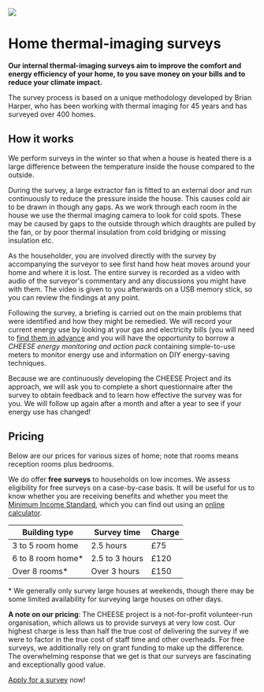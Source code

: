 
<div class="float-right">
  <a data-lightbox="bay-window" href="static/images/thermal13.jpg"
     data-title="Thermal image of a bay window.">
    <img src="{{'static/images/thermal13.jpg'|thumbnail('250x250')}}">
  </a>
</div>

# Home thermal-imaging surveys

**Our internal thermal-imaging surveys aim to improve the comfort and energy
efficiency of your home, to you save money on your bills and to reduce your
climate impact.**

The survey process is based on a unique methodology developed by Brian Harper,
who has been working with thermal imaging for 45 years and has surveyed over
400 homes.

<!--The method involves heating the house to 10 degrees above ambient
temperature, reducing the indoor pressure and locating incoming cold draughts,
inadequate insulation, poor construction, etc.

The householder observes the survey and is informed of any energy-loss
problems as they are revealed. The survey is also filmed, capturing the
live thermal images and commentary from the surveyor, to provide to the
householder for future reference.-->

## How it works

We perform surveys in the winter so that when a house is heated there is a
large difference between the temperature inside the house compared to the
outside.

During the survey, a large extractor fan is fitted to an external door and run
continuously to reduce the pressure inside the house. This causes cold air to
be drawn in though any gaps. As we work through each room in the house we use
the thermal imaging camera to look for cold spots. These may be caused by gaps
to the outside through which draughts are pulled by the fan, or by poor thermal
insulation from cold bridging or missing insulation etc.

As the householder, you are involved directly with the survey by accompanying
the surveyor to see first hand how heat moves around your home and where it is
lost.  The entire survey is recorded as a video with audio of the surveyor's
commentary and any discussions you might have with them. The video is given to
you afterwards on a USB memory stick, so you can review the findings at any
point.

Following the survey, a briefing is carried out on the main problems that were
identified and how they might be remedied. We will record your current energy
use by looking at your gas and electricity bills (you will need to [find them
in advance](/pre-survey-guide#preparation) and you will have the opportunity to
borrow a *CHEESE energy monitoring and action pack* containing simple-to-use
meters to monitor energy use and information on DIY energy-saving techniques.

Because we are continuously developing the CHEESE Project and its approach, we
will ask you to complete a short questionnaire after the survey to obtain
feedback and to learn how effective the survey was for you. We will follow up
again after a month and after a year to see if your energy use has changed!

<a class="anchor" name="pricing"></a>
## Pricing

Below are our prices for various sizes of home; note that rooms means
reception rooms plus bedrooms.

We do offer **free surveys** to households on low incomes. We assess
eligibility for free surveys on a case-by-case basis. It will be useful for us
to know whether you are receiving benefits and whether you meet the [Minimum
Income Standard](http://www.lboro.ac.uk/research/crsp/mis/), which you can find
out using an [online calculator](http://www.minimumincome.org.uk/).

<table class="table">
  <thead>
    <tr>
      <th>Building type</th>
      <th>Survey time</th>
      <th>Charge</th>
    </tr>
  </thead>
  <tbody>
    <tr>
      <td>3 to 5 room home</td>
      <td>2.5 hours</td>
      <td>&pound;75</td>
    </tr>
    <tr>
      <td>6 to 8 room home*</td>
      <td>2.5 to 3 hours</td>
      <td>&pound;120</td>
    </tr>
    <tr>
      <td>Over 8 rooms*</td>
      <td>Over 3 hours</td>
      <td>&pound;150</td>
    </tr>
  </tbody>
</table>

\* We generally only survey large houses at weekends, though there may be some
limited availability for surveying large houses on other days.

**A note on our pricing**: The CHEESE project is a not-for-profit volunteer-run
organisation, which allows us to provide surveys at very low cost. Our highest
charge is less than half the true cost of delivering the survey if we were to
factor in the true cost of staff time and other overheads. For free surveys, we
additionally rely on grant funding to make up the difference. The overwhelming
response that we get is that our surveys are fascinating and exceptionally good
value.

<div class="notice lead">
  <a href="/apply-for-a-survey">Apply for a survey</a> now!
</div>
